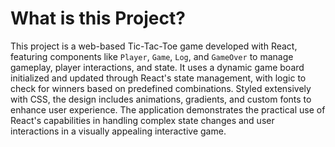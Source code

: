 # What is this Project?

This project is a web-based Tic-Tac-Toe game developed with React, featuring components like `Player`, `Game`, `Log`, and `GameOver` to manage gameplay, player interactions, and state. It uses a dynamic game board initialized and updated through React's state management, with logic to check for winners based on predefined combinations. Styled extensively with CSS, the design includes animations, gradients, and custom fonts to enhance user experience. The application demonstrates the practical use of React's capabilities in handling complex state changes and user interactions in a visually appealing interactive game.